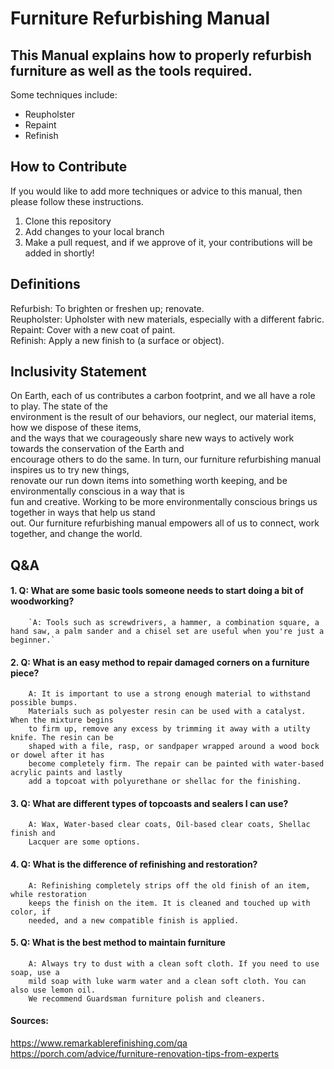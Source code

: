 # Furniture Refurbishing Manual

## This Manual explains how to properly refurbish furniture as well as the tools required. ##
Some techniques include: 
  * Reupholster
  * Repaint
  * Refinish

## How to Contribute ##
If you would like to add more techniques or advice to this manual, then please follow these instructions.
1. Clone this repository
2. Add changes to your local branch
3. Make a pull request, and if we approve of it, your contributions will be added in shortly!

## Definitions ##
Refurbish: To brighten or freshen up; renovate.  
Reupholster: Upholster with new materials, especially with a different fabric.  
Repaint: Cover with a new coat of paint.  
Refinish: Apply a new finish to (a surface or object).  

## Inclusivity Statement ##
On Earth, each of us contributes a carbon footprint, and we all have a role to play. The state of the  
environment is the result of our behaviors, our neglect, our material items, how we dispose of these items,  
and the ways that we courageously share new ways to actively work towards the conservation of the Earth and  
encourage others to do the same. In turn, our furniture refurbishing manual inspires us to try new things,  
renovate our run down items into something worth keeping, and be environmentally conscious in a way that is  
fun and creative. Working to be more environmentally conscious brings us together in ways that help us stand  
out. Our furniture refurbishing manual empowers all of us to connect, work together, and change the world.

## Q&A ##

#### 1. Q: What are some basic tools someone needs to start doing a bit of woodworking? ####

        `A: Tools such as screwdrivers, a hammer, a combination square, a hand saw, a palm sander and a chisel set are useful when you're just a beginner.`

#### 2. Q: What is an easy method to repair damaged corners on a furniture piece? ####
  
        A: It is important to use a strong enough material to withstand possible bumps.  
        Materials such as polyester resin can be used with a catalyst. When the mixture begins   
        to firm up, remove any excess by trimming it away with a utilty knife. The resin can be 
        shaped with a file, rasp, or sandpaper wrapped around a wood bock or dowel after it has 
        become completely firm. The repair can be painted with water-based acrylic paints and lastly  
        add a topcoat with polyurethane or shellac for the finishing. 
   
#### 3. Q: What are different types of topcoasts and sealers I can use? ####
  
        A: Wax, Water-based clear coats, Oil-based clear coats, Shellac finish and  
        Lacquer are some options.
   
#### 4. Q: What is the difference of refinishing and restoration? ####
       
        A: Refinishing completely strips off the old finish of an item, while restoration  
        keeps the finish on the item. It is cleaned and touched up with color, if  
        needed, and a new compatible finish is applied.

#### 5. Q: What is the best method to maintain furniture ####
     
        A: Always try to dust with a clean soft cloth. If you need to use soap, use a   
        mild soap with luke warm water and a clean soft cloth. You can also use lemon oil.  
        We recommend Guardsman furniture polish and cleaners.
        
        
#### Sources: ####
https://www.remarkablerefinishing.com/qa  
https://porch.com/advice/furniture-renovation-tips-from-experts
